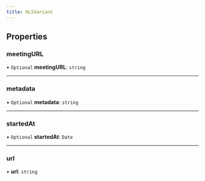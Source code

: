 ```yaml
---
title: HLSVariant
---
```


## Properties

### meetingURL

• `Optional` **meetingURL**: `string`

---

### metadata

• `Optional` **metadata**: `string`

---

### startedAt

• `Optional` **startedAt**: `Date`

---

### url

• **url**: `string`
